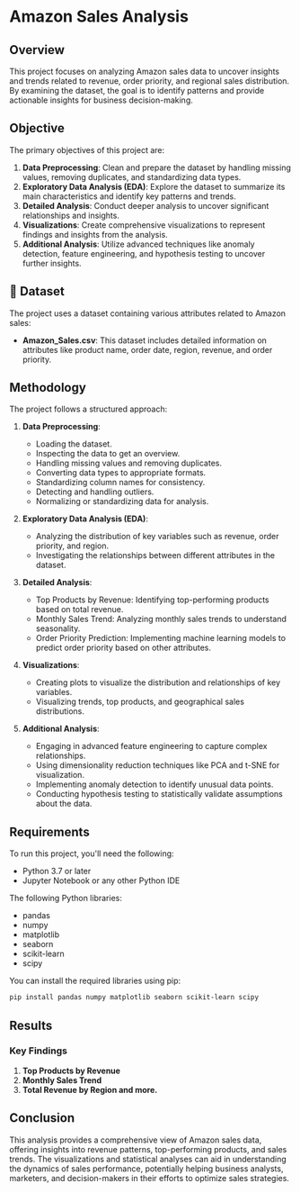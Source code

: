 #  Amazon Sales Analysis

##  Overview

This project focuses on analyzing Amazon sales data to uncover insights and trends related to revenue, order priority, and regional sales distribution. By examining the dataset, the goal is to identify patterns and provide actionable insights for business decision-making.

##  Objective

The primary objectives of this project are:

1. **Data Preprocessing**: Clean and prepare the dataset by handling missing values, removing duplicates, and standardizing data types.
2. **Exploratory Data Analysis (EDA)**: Explore the dataset to summarize its main characteristics and identify key patterns and trends.
3. **Detailed Analysis**: Conduct deeper analysis to uncover significant relationships and insights.
4. **Visualizations**: Create comprehensive visualizations to represent findings and insights from the analysis.
5. **Additional Analysis**: Utilize advanced techniques like anomaly detection, feature engineering, and hypothesis testing to uncover further insights.

## 📄 Dataset

The project uses a dataset containing various attributes related to Amazon sales:

- **Amazon_Sales.csv**: This dataset includes detailed information on attributes like product name, order date, region, revenue, and order priority.

##  Methodology

The project follows a structured approach:

1. **Data Preprocessing**:

   - Loading the dataset.
   - Inspecting the data to get an overview.
   - Handling missing values and removing duplicates.
   - Converting data types to appropriate formats.
   - Standardizing column names for consistency.
   - Detecting and handling outliers.
   - Normalizing or standardizing data for analysis.

2. **Exploratory Data Analysis (EDA)**:

   - Analyzing the distribution of key variables such as revenue, order priority, and region.
   - Investigating the relationships between different attributes in the dataset.

3. **Detailed Analysis**:

   - Top Products by Revenue: Identifying top-performing products based on total revenue.
   - Monthly Sales Trend: Analyzing monthly sales trends to understand seasonality.
   - Order Priority Prediction: Implementing machine learning models to predict order priority based on other attributes.

4. **Visualizations**:

   - Creating plots to visualize the distribution and relationships of key variables.
   - Visualizing trends, top products, and geographical sales distributions.

5. **Additional Analysis**:

   - Engaging in advanced feature engineering to capture complex relationships.
   - Using dimensionality reduction techniques like PCA and t-SNE for visualization.
   - Implementing anomaly detection to identify unusual data points.
   - Conducting hypothesis testing to statistically validate assumptions about the data.

##  Requirements

To run this project, you'll need the following:

- Python 3.7 or later
- Jupyter Notebook or any other Python IDE

The following Python libraries:

- pandas
- numpy
- matplotlib
- seaborn
- scikit-learn
- scipy

You can install the required libraries using pip:

```bash
pip install pandas numpy matplotlib seaborn scikit-learn scipy
```


##  Results

### Key Findings

1. **Top Products by Revenue**
2. **Monthly Sales Trend**
3. **Total Revenue by Region and more.**


##  Conclusion

This analysis provides a comprehensive view of Amazon sales data, offering insights into revenue patterns, top-performing products, and sales trends. The visualizations and statistical analyses can aid in understanding the dynamics of sales performance, potentially helping business analysts, marketers, and decision-makers in their efforts to optimize sales strategies.
